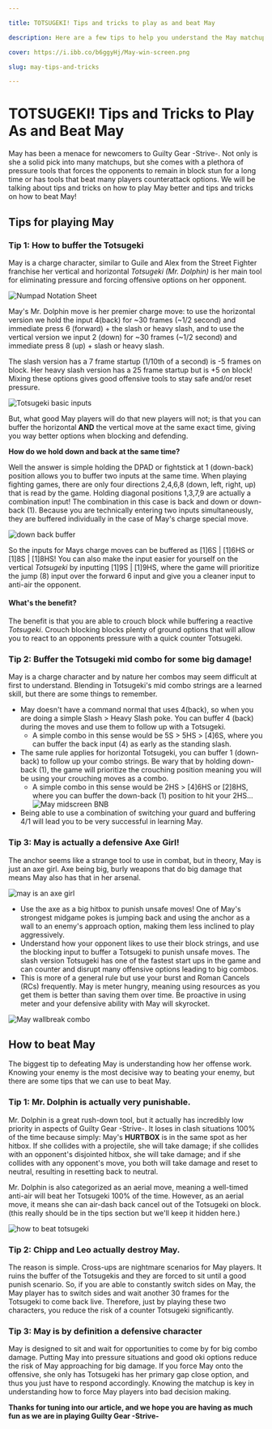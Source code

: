 ```yaml
---

title: TOTSUGEKI! Tips and tricks to play as and beat May

description: Here are a few tips to help you understand the May matchup a little better!

cover: https://i.ibb.co/b6ggyHj/May-win-screen.png 

slug: may-tips-and-tricks

---
```


# TOTSUGEKI! Tips and Tricks to Play As and Beat May

May has been a menace for newcomers to Guilty Gear -Strive-. Not only is she a solid pick into many matchups, but she comes with a plethora of pressure tools that forces the opponents to remain in block stun for a long time or has tools that beat many players counterattack options. We will be talking about tips and tricks on how to play May better and tips and tricks on how to beat May!

## Tips for playing May

### Tip 1: How to buffer the Totsugeki

May is a charge character, similar to Guile and Alex from the Street Fighter franchise her vertical and horizontal *Totsugeki (Mr. Dolphin)* is her main tool for eliminating pressure and forcing offensive options on her opponent.  

![Numpad Notation Sheet](https://preview.redd.it/sd183vkqsnd01.jpg?auto=webp&s=9c9f1ff88d9089e5813591e2e655601f9462f5fa)

May's Mr. Dolphin move is her premier charge move: to use the horizontal version we hold the input 4(back) for ~30 frames (~1/2 second) and immediate press 6 (forward) + the slash or heavy slash, and to use the vertical version we input 2 (down) for ~30 frames (~1/2 second) and immediate press 8 (up) + slash or heavy slash.

The slash version has a 7 frame startup (1/10th of a second) is -5 frames on block. Her heavy slash version has a 25 frame startup but is +5 on block! Mixing these options gives good offensive tools to stay safe and/or reset pressure.

![Totsugeki basic inputs](https://i.ibb.co/z43Lk28/Totsugeki-basic-inputs.gif)

But, what good May players will do that new players will not; is that you can buffer the horizontal **AND** the vertical move at the same exact time, giving you way better options when blocking and defending.

**How do we hold down and back at the same time?**

Well the answer is simple holding the DPAD or fightstick at 1 (down-back) position allows you to buffer two inputs at the same time. When playing fighting games, there are only four directions 2,4,6,8 (down, left, right, up) that is read by the game. Holding diagonal positions 1,3,7,9 are actually a combination input! The combination in this case is back and down or down-back (1). Because you are technically entering two inputs simultaneously, they are buffered individually in the case of May's charge special move. 

![down back buffer](https://i.ibb.co/LYw2CQL/down-back-buffer.gif)

So the inputs for Mays charge moves can be buffered as [1]6S | [1]6HS or [1]8S | [1]8HS! You can also make the input easier for yourself on the vertical *Totsugeki* by inputting [1]9S | [1]9HS, where the game will prioritize the jump (8) input over the forward 6 input and give you a cleaner input to anti-air the opponent.

#### What's the benefit?

The benefit is that you are able to crouch block while buffering a reactive *Totsugeki*. Crouch blocking blocks plenty of ground options that will allow you to react to an opponents pressure with a quick counter Totsugeki.

### Tip 2: Buffer the Totsugeki mid combo for some big damage!

May is a charge character and by nature her combos may seem difficult at first to understand. Blending in Totsugeki's mid combo strings are a learned skill, but there are some things to remember.
* May doesn't have a command normal that uses 4(back), so when you are doing a simple Slash > Heavy Slash poke. You can buffer 4 (back) during the moves and use them to follow up with a Totsugeki.
   * A simple combo in this sense would be 5S > 5HS > [4]6S, where you can buffer the back input (4) as early as the standing slash.
* The same rule applies for horizontal Totsugeki, you can buffer 1 (down-back) to follow up your combo strings. Be wary that by holding down-back (1), the game will prioritize the crouching position meaning you will be using your crouching moves as a combo.
   * A simple combo in this sense would be 2HS > [4]6HS or [2]8HS, where you can buffer the down-back (1) position to hit your 2HS...
   ![May midscreen BNB](https://i.ibb.co/48TKGnj/May-midscreen-BNB.gif)
* Being able to use a combination of switching your guard and buffering 4/1 will lead you to be very successful in learning May.

### Tip 3: May is actually a defensive Axe Girl!

The anchor seems like a strange tool to use in combat, but in theory, May is just an axe girl. Axe being big, burly weapons that do big damage that means May also has that in her arsenal.

![may is an axe girl](https://i.ibb.co/Ss1XTrC/may-is-an-axe-girl.gif)

- Use the axe as a big hitbox to punish unsafe moves! One of May's strongest midgame pokes is jumping back and using the anchor as a wall to an enemy's approach option, making them less inclined to play aggressively.
- Understand how your opponent likes to use their block strings, and use the blocking input to buffer a Totsugeki to punish unsafe moves. The slash version Totsugeki has one of the fastest start ups in the game and can counter and disrupt many offensive options leading to big combos.
- This is more of a general rule but use your burst and Roman Cancels (RCs) frequently. May is meter hungry, meaning using resources as you get them is better than saving them over time. Be proactive in using meter and your defensive ability with May will skyrocket.

![May wallbreak combo](https://i.ibb.co/GR7RN66/May-wallbreak-combo.gif)

## How to beat May

The biggest tip to defeating May is understanding how her offense work. Knowing your enemy is the most decisive way to beating your enemy, but there are some tips that we can use to beat May.

### Tip 1: Mr. Dolphin is actually very punishable.

Mr. Dolphin is a great rush-down tool, but it actually has incredibly low priority in aspects of Guilty Gear -Strive-. It loses in clash situations 100% of the time because simply: May's **HURTBOX** is in the same spot as her hitbox. If she collides with a projectile, she will take damage; if she collides with an opponent's disjointed hitbox, she will take damage; and if she collides with any opponent's move, you both will take damage and reset to neutral, resulting in resetting back to neutral.

Mr. Dolphin is also categorized as an aerial move, meaning a well-timed anti-air will beat her Totsugeki 100% of the time. However, as an aerial move, it means she can air-dash back cancel out of the Totsugeki on block. (this really should be in the tips section but we'll keep it hidden here.)

![how to beat totsugeki](https://i.ibb.co/CpGyzkW/how-to-beat-totsugeki.gif)

### Tip 2: Chipp and Leo actually destroy May.

The reason is simple. Cross-ups are nightmare scenarios for May players. It ruins the buffer of the Totsugekis and they are forced to sit until a good punish scenario. So, if you are able to constantly switch sides on May, the May player has to switch sides and wait another 30 frames for the Totsugeki to come back live. Therefore, just by playing these two characters, you reduce the risk of a counter Totsugeki significantly. 

### Tip 3: May is by definition a defensive character

May is designed to sit and wait for opportunities to come by for big combo damage. Putting May into pressure situations and good oki options reduce the risk of May approaching for big damage. If you force May onto the offensive, she only has Totsugeki has her primary gap close option, and thus you just have to respond accordingly. Knowing the matchup is key in understanding how to force May players into bad decision making.


**Thanks for tuning into our article, and we hope you are having as much fun as we are in playing Guilty Gear -Strive-**